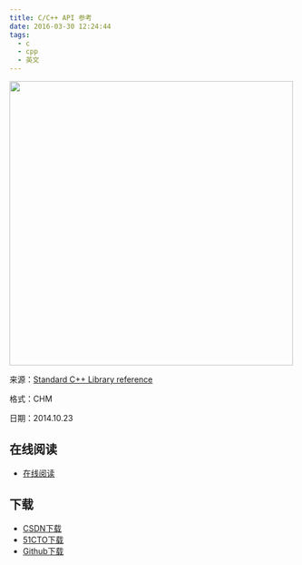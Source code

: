 ```yaml
---
title: C/C++ API 参考
date: 2016-03-30 12:24:44
tags:
  - c
  - cpp
  - 英文
---
```


<img src='http://ww3.sinaimg.cn/large/841aea59jw1f2eryg7yitj20qv0krthe.jpg' width='500' />

来源：[Standard C++ Library reference](http://www.cplusplus.com/reference/)

格式：CHM

日期：2014.10.23

<!--more-->

## 在线阅读 ##

+ [在线阅读](http://www.cplusplus.com/reference/)

## 下载 ##

+ [CSDN下载](http://download.csdn.net/download/wizardforcel/8073981)
+ [51CTO下载](http://down.51cto.com/data/1887796)
+ [Github下载](https://github.com/it-ebooks/ebooks/raw/master/C_C%2B%2B_API%E6%96%87%E6%A1%A3_%E9%A3%9E%E9%BE%99%E6%95%B4%E7%90%86_20141023.chm)
